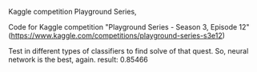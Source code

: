 Kaggle competition Playground Series,

Code for Kaggle competition "Playground Series - Season 3, Episode 12" (https://www.kaggle.com/competitions/playground-series-s3e12)

Test in different types of classifiers to find solve of that quest. So, neural network is the best, again. result: 0.85466
